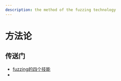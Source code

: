 ```yaml
---
description: the method of the fuzzing technology
---
```


# 方法论

## 传送门

* [fuzzing的四个技能](https://app.gitbook.com/@functfan/s/gewuzz/~/drafts/-M8JxOwdXHGBUuoR_gUm/lou-dong-wa-jue/fuzzing-ji-shu/fang-fa-lun/fuzzing-de-si-ge-ji-neng)
* 




